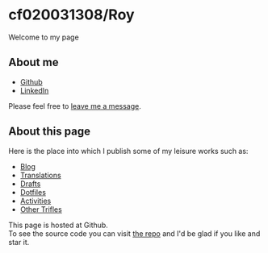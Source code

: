 # cf020031308/Roy

Welcome to my page

## About me

- [Github](https://github.com/cf020031308)
- [LinkedIn](https://cn.linkedin.com/in/cf020031308)

Please feel free to [leave me a message](https://github.com/cf020031308/cf020031308.github.io/issues/new).

## About this page

Here is the place into which I publish some of my leisure works such as:

- [Blog](/blog)
- [Translations](https://github.com/xitu/gold-miner/pulls?utf8=%E2%9C%93&q=is%3Apr+author%3Acf020031308)
- [Drafts](https://github.com/cf020031308/cf020031308.github.io/wiki)
- [Dotfiles](https://github.com/cf020031308/cf020031308.github.io/tree/master/dotfiles)
- [Activities](https://github.com/cf020031308/cf020031308.github.io/issues)
- [Other Trifles](https://github.com/cf020031308/cf020031308.github.io)

This page is hosted at Github.  
To see the source code you can visit [the repo](https://github.com/cf020031308/cf020031308.github.io) and I'd be glad if you like and star it.
